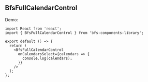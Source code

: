 ## BfsFullCalendarControl

Demo:

```tsx
import React from 'react';
import { BfsFullCalendarControl } from 'bfs-components-library';

export default () => {
  return (
    <BfsFullCalendarControl
      onCalendarsSelect={calendars => {
        console.log(calendars);
      }}
    />
  );
};
```
